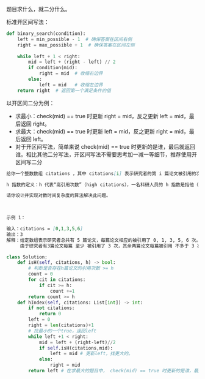 

题目求什么，就二分什么。

标准开区间写法：
```python
def binary_search(condition):
    left = min_possible - 1  # 确保答案在区间右侧
    right = max_possible + 1  # 确保答案在区间左侧
    
    while left + 1 < right:
        mid = left + (right - left) // 2
        if condition(mid):
            right = mid  # 收缩右边界
        else:
            left = mid   # 收缩左边界
    return right  # 返回第一个满足条件的值
```

以开区间二分为例：

- 求最小：check(mid) == true 时更新 right = mid，反之更新 left = mid，最后返回 right。
- 求最大：check(mid) == true 时更新 left = mid，反之更新 right = mid，最后返回 left。
- 对于开区间写法，简单来说 check(mid) == true 时更新的是谁，最后就返回谁。相比其他二分写法，开区间写法不需要思考加一减一等细节，推荐使用开区间写二分

```md
给你一个整数数组 citations ，其中 citations[i] 表示研究者的第 i 篇论文被引用的次数，citations 已经按照 非降序排列 。计算并返回该研究者的 h 指数。

h 指数的定义：h 代表“高引用次数”（high citations），一名科研人员的 h 指数是指他（她）的 （n 篇论文中）至少 有 h 篇论文分别被引用了至少 h 次。

请你设计并实现对数时间复杂度的算法解决此问题。

 

示例 1：

输入：citations = [0,1,3,5,6]
输出：3
解释：给定数组表示研究者总共有 5 篇论文，每篇论文相应的被引用了 0, 1, 3, 5, 6 次。
     由于研究者有3篇论文每篇 至少 被引用了 3 次，其余两篇论文每篇被引用 不多于 3 次，所以她的 h 指数是 3 。
```

```python
class Solution:
    def isH(self, citations, h) -> bool:
        # 判断是否存在h篇论文的引用次数 >= h
        count = 0
        for cit in citations:
            if cit >= h:
                count +=1
        return count >= h
    def hIndex(self, citations: List[int]) -> int:
        if not citations:
            return 0
        left = 0
        right = len(citations)+1
        # 找最小的一个true，返回left
        while left +1 < right:
            mid = left + (right-left)//2
            if self.isH(citations,mid):
                left = mid # 更新left，找更大的。
            else:
                right = mid
        return left # 在求最大的题目中， check(mid) == true 时更新的是谁，最后就返回谁。
```